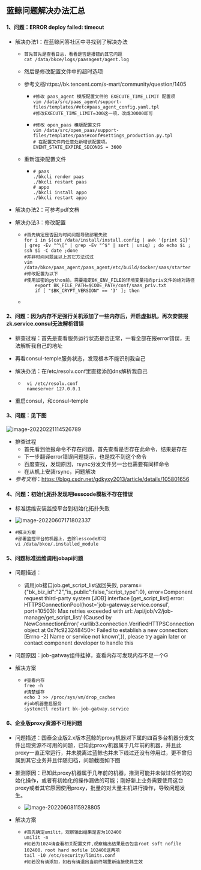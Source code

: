 ## 蓝鲸问题解决办法汇总

#### 1、问题：ERROR  deploy failed: timeout

+ 解决办法1：在蓝鲸问答社区中寻找到了解决办法

  + ```shell
    首先首先是查看日志，看看是否是报错的其它问题
    cat /data/bkce/logs/paasagent/agent.log
    ```

  + 然后是修改配置文件中的超时选项

  + 参考文档https://bk.tencent.com/s-mart/community/question/1405

    + ```shell
      #修改 paas_agent 模版配置文件的 EXECUTE_TIME_LIMIT 配置项
      vim /data/src/paas_agent/support-files/templates/#etc#paas_agent_config.yaml.tpl
      #修改EXECUTE_TIME_LIMIT=300这一项，改成30000即可
      ```

    + ```SHELL
      #修改 open_paas 模版配置文件
      vim /data/src/open_paas/support-files/templates/paas#conf#settings_production.py.tpl
      # 在配置文件内任意处新增该配置项。
      EVENT_STATE_EXPIRE_SECONDS = 3600
      
      ```

  + 重新渲染配置文件

    + ```shell
      # paas
      ./bkcli render paas
      ./bkcli restart paas
      # appo
      ./bkcli install appo
      ./bkcli restart appo
      ```
  
+ 解决办法2：可参考pdf文档

+ 解决办法3：修改配置

  + ```shell
    #首先确定是否因为时间问题导致部署失败
    for i in $(cat /data/install/install.config | awk '{print $1}' | grep -Ev "^\[" | grep -Ev "^$" | sort | uniq) ; do echo $i ; ssh $i -C date ;done
    #并非时间问题且以上其它方法试过
    vim /data/bkce/paas_agent/paas_agent/etc/build/docker/saas/starter
    #修改配置为以下
    #使用加密的python前，需要指定BK_ENV_FILE的环境变量指向priv文件的绝对路径
        export BK_FILE_PATH=$CODE_PATH/conf/saas_priv.txt
        if [ "$BK_CRYPT_VERSION" == '3' ]; then
    ```

  + 


#### 2、问题：因为内存不足强行关机添加了一些内存后，开启虚拟机，再次安装报 zk.service.consul无法解析错误

+ 排查过程：首先是查看服务运行状态是否正常，一看全部在报error错误，无法解析我自己的地址

+ 再看consul-temple服务状态，发现根本不能识别我自己

+ 解决办法：在/etc/resolv.conf里直接添加dns解析我自己

  + ```shell
     vi /etc/resolv.conf 
     nameserver 127.0.0.1
    ```

+ 重启consul，和consul-temple

#### 3、问题：见下图

![image-20220221114526789](http://xwyhhhh1.test.upcdn.net/image-20220221114526789.png)

+ 排查过程
   + 首先看到他报命令不存在问题，首先查看是否存在此命令，结果是存在
   + 下一步翻译error错误问题提示，也是找不到这个命令
   + 百度查找，发现原因，rsync分发文件另一台也需要有同样命令
   + 在从机上安装rsync，问题解决
+ *参考文档*：https://blog.csdn.net/gdkyxy2013/article/details/105801656

#### 4、问题：初始化拓扑发现吧lesscode模板不存在错误

- 标准运维安装监控平台到初始化拓扑失败

- ![image-20220607171802337](http://xwyhhhh1.test.upcdn.net/image-20220607171802337.png)

- ```shell
  #解决方案 
  #部署监控平台的机器上，去除lesscode即可
  vi /data/bkce/.installed_module
  ```

#### 5、问题标准运维调用jobapi问题

- 问题描述：

  - 调用job接口job.get_script_list返回失败, params={"bk_biz_id":"2","is_public":false,"script_type":0}, error=Component request third-party system [JOB] interface [get_script_list] error: HTTPSConnectionPool(host='job-gateway.service.consul', port=10503): Max retries exceeded with url: /api/job/v2/job-manage/get_script_list/ (Caused by NewConnectionError('<urllib3.connection.VerifiedHTTPSConnection object at 0x7fc923248450>: Failed to establish a new connection: [Errno -2] Name or service not known',)), please try again later or contact component developer to handle this

- 问题原因：job-gatway组件挂掉，查看内存可发现内存不足一个G

- 解决方案

  - ```shell
    #查看内存
    free -h
    #清楚缓存
    echo 3 >> /proc/sys/vm/drop_caches
    #job机器重启服务
    systemctl restart bk-job-gatway.service
    ```

#### 6、企业版proxy资源不可用问题

- 问题描述：国泰企业版2.x版本蓝鲸的proxy机器对下属的四百多台机器分发文件出现资源不可用的问题，已知此proxy机器属于几年前的机器，并且此proxy一直正常运行，并未脱离过蓝鲸也并未下线过还没有停用过，更不曾归属到其它业务并且伴随归档，问题截图如下图
- 推测原因：已知此proxy机器属于几年前的机器，推测可能并未做过任何的初始化操作，或者有初始化的操作漏做的可能；刚好新上业务需要使用这台proxy或者其它原因使用proxy，批量的对大量主机进行操作，导致问题发生。
  - ![image-20220608115928805](http://xwyhhhh1.test.upcdn.net/image-20220608115928805.png)

- 解决方案

  - ```shell
    #首先确定umilit，观察输出结果是否为102400
    umilit -n
    #如若为1024请查看相关配置文件,观察输出结果是否包含root soft nofile 102400，root hard nofile 102400这两项
    tail -10 /etc/security/limits.conf
    #如若没有请添加，如若有请退出当前终端重新连接使其生效
    ```